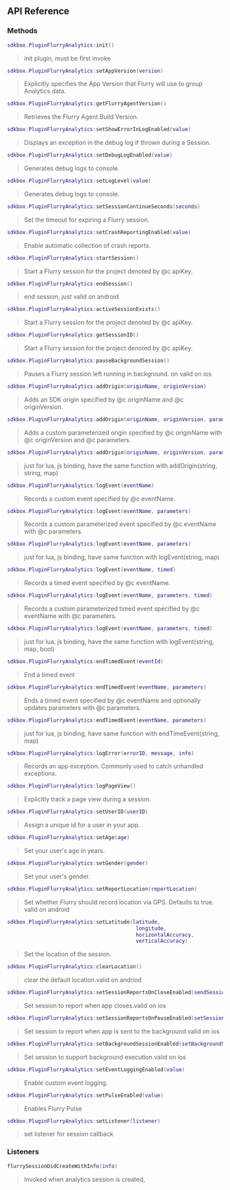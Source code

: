 ## API Reference

### Methods
```lua
sdkbox.PluginFlurryAnalytics:init()
```
> init plugin, must be first invoke

```lua
sdkbox.PluginFlurryAnalytics:setAppVersion(version)
```
> Explicitly specifies the App Version that Flurry will use to group Analytics data.

```lua
sdkbox.PluginFlurryAnalytics:getFlurryAgentVersion()
```
> Retrieves the Flurry Agent Build Version.

```lua
sdkbox.PluginFlurryAnalytics:setShowErrorInLogEnabled(value)
```
> Displays an exception in the debug log if thrown during a Session.

```lua
sdkbox.PluginFlurryAnalytics:setDebugLogEnabled(value)
```
> Generates debug logs to console.

```lua
sdkbox.PluginFlurryAnalytics:setLogLevel(value)
```
> Generates debug logs to console.

```lua
sdkbox.PluginFlurryAnalytics:setSessionContinueSeconds(seconds)
```
> Set the timeout for expiring a Flurry session.

```lua
sdkbox.PluginFlurryAnalytics:setCrashReportingEnabled(value)
```
> Enable automatic collection of crash reports.

```lua
sdkbox.PluginFlurryAnalytics:startSession()
```
> Start a Flurry session for the project denoted by @c apiKey.

```lua
sdkbox.PluginFlurryAnalytics:endSession()
```
> end session, just valid on android

```lua
sdkbox.PluginFlurryAnalytics:activeSessionExists()
```
> Start a Flurry session for the project denoted by @c apiKey.

```lua
sdkbox.PluginFlurryAnalytics:getSessionID()
```
> Start a Flurry session for the project denoted by @c apiKey.

```lua
sdkbox.PluginFlurryAnalytics:pauseBackgroundSession()
```
> Pauses a Flurry session left running in background. on valid on ios

```lua
sdkbox.PluginFlurryAnalytics:addOrigin(originName, originVersion)
```
> Adds an SDK origin specified by @c originName and @c originVersion.

```lua
sdkbox.PluginFlurryAnalytics:addOrigin(originName, originVersion, parameters)
```
> Adds a custom parameterized origin specified by @c originName with @c originVersion and @c parameters.

```lua
sdkbox.PluginFlurryAnalytics:addOrigin(originName, originVersion, parameters)
```
> just for lua, js binding, have the same function with addOrigin(string, string, map)

```lua
sdkbox.PluginFlurryAnalytics:logEvent(eventName)
```
> Records a custom event specified by @c eventName.

```lua
sdkbox.PluginFlurryAnalytics:logEvent(eventName, parameters)
```
> Records a custom parameterized event specified by @c eventName with @c parameters.

```lua
sdkbox.PluginFlurryAnalytics:logEvent(eventName, parameters)
```
> just for lua, js binding, have same function with logEvent(string, map)

```lua
sdkbox.PluginFlurryAnalytics:logEvent(eventName, timed)
```
> Records a timed event specified by @c eventName.

```lua
sdkbox.PluginFlurryAnalytics:logEvent(eventName, parameters, timed)
```
> Records a custom parameterized timed event specified by @c eventName with @c parameters.

```lua
sdkbox.PluginFlurryAnalytics:logEvent(eventName, parameters, timed)
```
> just for lua, js binding, have the same function with logEvent(string, map, bool)

```lua
sdkbox.PluginFlurryAnalytics:endTimedEvent(eventId)
```
> End a timed event

```lua
sdkbox.PluginFlurryAnalytics:endTimedEvent(eventName, parameters)
```
> Ends a timed event specified by @c eventName and optionally updates parameters with @c parameters.

```lua
sdkbox.PluginFlurryAnalytics:endTimedEvent(eventName, parameters)
```
> just for lua, js binding, have same function with endTimeEvent(string, map)

```lua
sdkbox.PluginFlurryAnalytics:logError(errorID, message, info)
```
> Records an app exception. Commonly used to catch unhandled exceptions.

```lua
sdkbox.PluginFlurryAnalytics:logPageView()
```
> Explicitly track a page view during a session.

```lua
sdkbox.PluginFlurryAnalytics:setUserID(userID)
```
> Assign a unique id for a user in your app.

```lua
sdkbox.PluginFlurryAnalytics:setAge(age)
```
> Set your user's age in years.

```lua
sdkbox.PluginFlurryAnalytics:setGender(gender)
```
> Set your user's gender.

```lua
sdkbox.PluginFlurryAnalytics:setReportLocation(reportLocation)
```
> Set whether Flurry should record location via GPS. Defaults to true. valid on android

```lua
sdkbox.PluginFlurryAnalytics:setLatitude(latitude,
                                          longitude,
                                          horizontalAccuracy,
                                          verticalAccuracy)
```
> Set the location of the session.

```lua
sdkbox.PluginFlurryAnalytics:clearLocation()
```
> clear the default location.valid on andriod

```lua
sdkbox.PluginFlurryAnalytics:setSessionReportsOnCloseEnabled(sendSessionReportsOnClose)
```
> Set session to report when app closes.valid on ios

```lua
sdkbox.PluginFlurryAnalytics:setSessionReportsOnPauseEnabled(setSessionReportsOnPauseEnabled)
```
> Set session to report when app is sent to the background.valid on ios

```lua
sdkbox.PluginFlurryAnalytics:setBackgroundSessionEnabled(setBackgroundSessionEnabled)
```
> Set session to support background execution.valid on ios

```lua
sdkbox.PluginFlurryAnalytics:setEventLoggingEnabled(value)
```
> Enable custom event logging.

```lua
sdkbox.PluginFlurryAnalytics:setPulseEnabled(value)
```
> Enables Flurry Pulse

```lua
sdkbox.PluginFlurryAnalytics:setListener(listener)
```
> set listener for session callback


### Listeners
```lua
flurrySessionDidCreateWithInfo(info)
```
> Invoked when analytics session is created,
